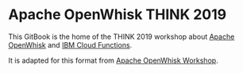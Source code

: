 # Apache OpenWhisk THINK 2019

This GitBook is the home of the THINK 2019 workshop about [Apache OpenWhisk](http://openwhisk.org) and [IBM Cloud Functions](https://www.ibm.com/cloud-computing/bluemix/de/openwhisk).

It is adapted for this format from [Apache OpenWhisk Workshop](https://github.com/IBM-Cloud/openwhisk-workshops).

